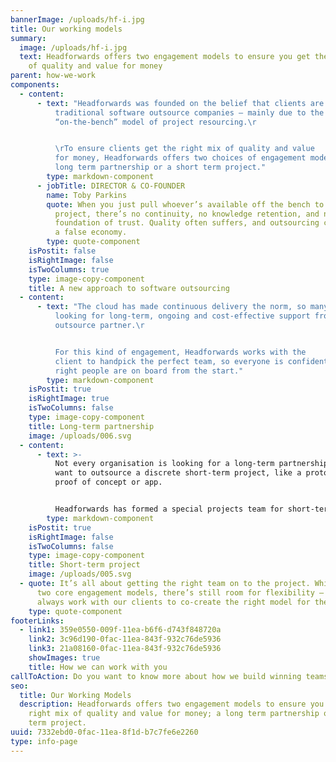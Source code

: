 ```yaml
---
bannerImage: /uploads/hf-i.jpg
title: Our working models
summary:
  image: /uploads/hf-i.jpg
  text: Headforwards offers two engagement models to ensure you get the right mix
    of quality and value for money
parent: how-we-work
components:
  - content:
      - text: "Headforwards was founded on the belief that clients are short-changed by
          traditional software outsource companies – mainly due to the
          “on-the-bench” model of project resourcing.\r


          \rTo ensure clients get the right mix of quality and value
          for money, Headforwards offers two choices of engagement models: a
          long term partnership or a short term project."
        type: markdown-component
      - jobTitle: DIRECTOR & CO-FOUNDER
        name: Toby Parkins
        quote: When you just pull whoever’s available off the bench to work on a client
          project, there’s no continuity, no knowledge retention, and no
          foundation of trust. Quality often suffers, and outsourcing can become
          a false economy.
        type: quote-component
    isPostit: false
    isRightImage: false
    isTwoColumns: true
    type: image-copy-component
    title: A new approach to software outsourcing
  - content:
      - text: "The cloud has made continuous delivery the norm, so many clients are
          looking for long-term, ongoing and cost-effective support from their
          outsource partner.\r


          For this kind of engagement, Headforwards works with the
          client to handpick the perfect team, so everyone is confident the
          right people are on board from the start."
        type: markdown-component
    isPostit: true
    isRightImage: true
    isTwoColumns: false
    type: image-copy-component
    title: Long-term partnership
    image: /uploads/006.svg
  - content:
      - text: >-
          Not every organisation is looking for a long-term partnership. Some
          want to outsource a discrete short-term project, like a prototype,
          proof of concept or app. 


          Headforwards has formed a special projects team for short-term engagements, who will bring together the right people to deliver each project.
        type: markdown-component
    isPostit: true
    isRightImage: false
    isTwoColumns: false
    type: image-copy-component
    title: Short-term project
    image: /uploads/005.svg
  - quote: It’s all about getting the right team on to the project. While we have
      two core engagement models, there’s still room for flexibility – we’ll
      always work with our clients to co-create the right model for their needs.
    type: quote-component
footerLinks:
  - link1: 359e0550-009f-11ea-b6f6-d743f848720a
    link2: 3c96d190-0fac-11ea-843f-932c76de5936
    link3: 21a08160-0fac-11ea-843f-932c76de5936
    showImages: true
    title: How we can work with you
callToAction: Do you want to know more about how we build winning teams?
seo:
  title: Our Working Models 
  description: Headforwards offers two engagement models to ensure you get the
    right mix of quality and value for money; a long term partnership or a short
    term project.
uuid: 7332ebd0-0fac-11ea-8f1d-b7c7fe6e2260
type: info-page
---
```

